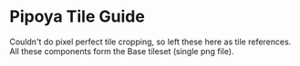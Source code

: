 # Pipoya Tile Guide

Couldn't do pixel perfect tile cropping, so left these here as tile references. 
All these components form the Base tileset (single png file).